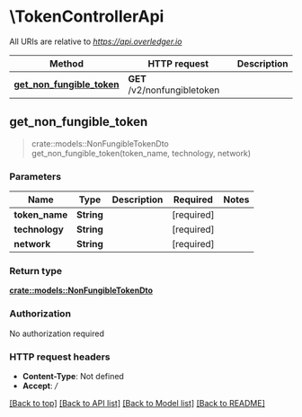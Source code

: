 # \TokenControllerApi

All URIs are relative to *https://api.overledger.io*

Method | HTTP request | Description
------------- | ------------- | -------------
[**get_non_fungible_token**](TokenControllerApi.md#get_non_fungible_token) | **GET** /v2/nonfungibletoken | 



## get_non_fungible_token

> crate::models::NonFungibleTokenDto get_non_fungible_token(token_name, technology, network)


### Parameters


Name | Type | Description  | Required | Notes
------------- | ------------- | ------------- | ------------- | -------------
**token_name** | **String** |  | [required] |
**technology** | **String** |  | [required] |
**network** | **String** |  | [required] |

### Return type

[**crate::models::NonFungibleTokenDto**](NonFungibleTokenDTO.md)

### Authorization

No authorization required

### HTTP request headers

- **Content-Type**: Not defined
- **Accept**: */*

[[Back to top]](#) [[Back to API list]](../README.md#documentation-for-api-endpoints) [[Back to Model list]](../README.md#documentation-for-models) [[Back to README]](../README.md)

